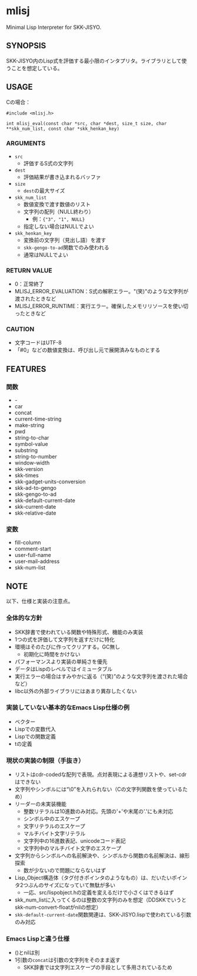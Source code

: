 # mlisj

Minimal Lisp Interpreter for SKK-JISYO.

## SYNOPSIS

SKK-JISYO内のLisp式を評価する最小限のインタプリタ。ライブラリとして使うことを想定している。

## USAGE

Cの場合：


```
#include <mlisj.h>

int mlisj_eval(const char *src, char *dest, size_t size, char **skk_num_list, const char *skk_henkan_key)
```

### ARGUMENTS

* `src`
    * 評価するS式の文字列
* `dest`
    * 評価結果が書き込まれるバッファ
* `size`
    * `dest`の最大サイズ
* `skk_num_list`
    * 数値変換で渡す数値のリスト
    * 文字列の配列（NULL終わり）
        * 例：`{"3", "1", NULL}`
    * 指定しない場合はNULLでよい
* `skk_henkan_key`
    * 変換前の文字列（見出し語）を渡す
    * `skk-gengo-to-ad`関数でのみ使われる
    * 通常はNULLでよい

### RETURN VALUE

* 0：正常終了
* MLISJ_ERROR_EVALUATION：S式の解釈エラー。"(笑)"のような文字列が渡されたときなど
* MLISJ_ERROR_RUNTIME：実行エラー。確保したメモリリソースを使い切ったときなど

### CAUTION

* 文字コードはUTF-8
* 「#0」などの数値変換は、呼び出し元で展開済みなものとする

## FEATURES

### 関数

* \-
* car
* concat
* current-time-string
* make-string
* pwd
* string-to-char
* symbol-value
* substring
* string-to-number
* window-width
* skk-version
* skk-times
* skk-gadget-units-conversion
* skk-ad-to-gengo
* skk-gengo-to-ad
* skk-default-current-date
* skk-current-date
* skk-relative-date

### 変数

* fill-column
* comment-start
* user-full-name
* user-mail-address
* skk-num-list

## NOTE

以下、仕様と実装の注意点。

### 全体的な方針

* SKK辞書で使われている関数や特殊形式、機能のみ実装
* 1つの式を評価して文字列を返すだけに特化
* 環境はそのたびに作ってクリアする。GC無し
    * 初期化に時間をかけない
* パフォーマンスより実装の単純さを優先
* データはLispのレベルではイミュータブル
* 実行エラーの場合はすみやかに返る（“(笑)”のような文字列を渡された場合など）
* libc以外の外部ライブラリにはあまり異存したくない

### 実装していない基本的なEmacs Lisp仕様の例

* ベクター
* Lispでの変数代入
* Lispでの関数定義
* tの定義

### 現状の実装の制限（手抜き）

* リストはcdr-codedな配列で表現。点対表現による連想リストや、set-cdrはできない
* 文字列やシンボルには“\0”を入れられない（Cの文字列関数を使っているため）
* リーダーの未実装機能
    * 整数リテラルは10進数のみ対応。先頭の'+'や末尾の'.'にも未対応
    * シンボル中のエスケープ
    * 文字リテラルのエスケープ
    * マルチバイト文字リテラル
    * 文字列中の16進数表記、unicodeコード表記
    * 文字列中のマルチバイト文字のエスケープ
* 文字列からシンボルへの名前解決や、シンボルから関数の名前解決は、線形探索
    * 数が少ないので問題にならないはず
* Lisp_Object構造体（タグ付きポインタのようなもの）は、だいたいポインタ2つぶんのサイズになっていて無駄が多い
    * 一応、src/lispobject.hの定義を変えるだけで小さくはできるはず
* skk_num_listに入ってくるのは整数の文字列のみを想定（DDSKKでいうとskk-num-convert-floatがnilの想定）
* `skk-default-current-date`関数関連は、SKK-JISYO.lispで使われている引数のみ対応

### Emacs Lispと違う仕様

* ()とnilは別
* 1引数の`concat`は引数の文字列をそのまま返す
    * SKK辞書では文字列エスケープの手段として多用されているため
